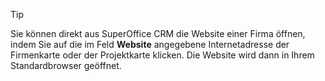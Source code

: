 <!-- markdownlint-disable-file MD041 -->
> [!TIP]
> Sie können direkt aus SuperOffice CRM die Website einer Firma öffnen, indem Sie auf die im Feld **Website** angegebene Internetadresse der Firmenkarte oder der Projektkarte klicken. Die Website wird dann in Ihrem Standardbrowser geöffnet.
